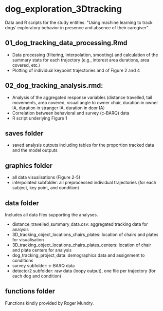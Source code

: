 # dog_exploration_3Dtracking
Data and R scripts for the study entitles: "Using machine learning to track dogs’ exploratory behavior in presence and absence of their caregiver"

## 01_dog_tracking_data_processing.Rmd
* Data processing (filtering, interpolation, smooting) and calculation of the summary stats for each trajectory (e.g., interest area durations, area covered, etc.)
* Plotting of individual keypoint trajectories and of Figure 2 and 4

## 02_dog_tracking_analysis.rmd:
* Analysis of the aggregated response variables (distance travelled, tail movements, area covered, visual angle to owner chair, duration in owner IA, duration in stranger IA, duration in door IA)
* Correlation between behavioral and survey (c-BARQ) data
* R script underlying Figure 1

## saves folder
* saved analysis outputs including tables for the proportion tracked data and the model outputs

## graphics folder
* all data visualisations (Figure 2-5)
* interpolated subfolder: all preprocessed individual trajectories (for each subject, key point, and condition)

## data folder
Includes all data files supporting the analyses.
* distance_travelled_summary_data.csv: aggregated tracking data for analysis
* 3D_tracking_object_locations_chairs_plates: location of chairs and plates for visualisation
* 3D_tracking_object_locations_chairs_plates_centers: location of chair and plate centers for analysis
* dog_tracking_project_data: demographics data and assignment to conditions
* survey subfolder: c-BARQ data
* detector2 subfolder: raw data (loopy output), one file per trajectory (for each dog and condition)

## functions folder
Functions kindly provided by Roger Mundry. 
